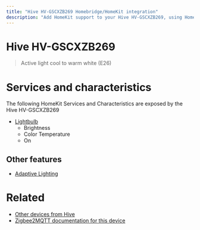 ```yaml
---
title: "Hive HV-GSCXZB269 Homebridge/HomeKit integration"
description: "Add HomeKit support to your Hive HV-GSCXZB269, using Homebridge, Zigbee2MQTT and homebridge-z2m."
---
```

<!---
This file has been GENERATED using src/docgen/docgen.ts
DO NOT EDIT THIS FILE MANUALLY!
-->
# Hive HV-GSCXZB269
> Active light cool to warm white (E26) 


# Services and characteristics
The following HomeKit Services and Characteristics are exposed by
the Hive HV-GSCXZB269

* [Lightbulb](../../light.md)
  * Brightness
  * Color Temperature
  * On

## Other features
* [Adaptive Lighting](../../light.md)

# Related
* [Other devices from Hive](../index.md#hive)
* [Zigbee2MQTT documentation for this device](https://www.zigbee2mqtt.io/devices/HV-GSCXZB269.html)